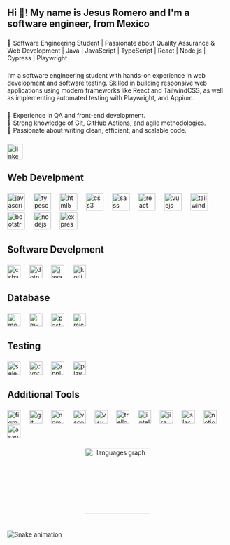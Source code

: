 <h2 align="left">Hi 👋! My name is Jesus Romero and I'm a software engineer, from Mexico</h2>

###

<p align="left">🚀 Software Engineering Student | Passionate about Quality Assurance & Web Development | Java | JavaScript | TypeScript | React | Node.js | Cypress | Playwright</p>

###

<p align="left">I’m a software engineering student with hands-on experience in web development and software testing. Skilled in building responsive web applications using modern frameworks like React and TailwindCSS, as well as implementing automated testing with Playwright, and Appium.</p>

###

<p align="left">🔹 Experience in QA and front-end development.<br>🔹 Strong knowledge of Git, GitHub Actions, and agile methodologies.<br>🔹 Passionate about writing clean, efficient, and scalable code.</p>

###

<div align="left">
  <a href="https://www.linkedin.com/in/jesus-alfonso-romero-arvizu-915839310/?locale=en_US" target="_blank">
    <img src="https://img.shields.io/static/v1?message=LinkedIn&logo=linkedin&label=&color=0077B5&logoColor=white&labelColor=&style=for-the-badge" height="35" alt="linkedin logo"  />
  </a>
</div>

###

<h2 align="left">Web Develpment</h2>

###

<div align="left">
  <img src="https://cdn.jsdelivr.net/gh/devicons/devicon/icons/javascript/javascript-original.svg" height="40" alt="javascript logo"  />
  <img width="12" />
  <img src="https://cdn.jsdelivr.net/gh/devicons/devicon/icons/typescript/typescript-original.svg" height="40" alt="typescript logo"  />
  <img width="12" />
  <img src="https://cdn.jsdelivr.net/gh/devicons/devicon/icons/html5/html5-original.svg" height="40" alt="html5 logo"  />
  <img width="12" />
  <img src="https://cdn.jsdelivr.net/gh/devicons/devicon/icons/css3/css3-original.svg" height="40" alt="css3 logo"  />
  <img width="12" />
  <img src="https://cdn.jsdelivr.net/gh/devicons/devicon/icons/sass/sass-original.svg" height="40" alt="sass logo"  />
  <img width="12" />
  <img src="https://cdn.jsdelivr.net/gh/devicons/devicon/icons/react/react-original.svg" height="40" alt="react logo"  />
  <img width="12" />
  <img src="https://cdn.jsdelivr.net/gh/devicons/devicon/icons/vuejs/vuejs-original.svg" height="40" alt="vuejs logo"  />
  <img width="12" />
  <img src="https://cdn.jsdelivr.net/gh/devicons/devicon/icons/tailwindcss/tailwindcss-original-wordmark.svg" height="40" alt="tailwindcss logo"  />
  <img width="12" />
  <img src="https://cdn.jsdelivr.net/gh/devicons/devicon/icons/bootstrap/bootstrap-original.svg" height="40" alt="bootstrap logo"  />
  <img width="12" />
  <img src="https://cdn.jsdelivr.net/gh/devicons/devicon/icons/nodejs/nodejs-original.svg" height="40" alt="nodejs logo"  />
  <img width="12" />
  <img src="https://cdn.jsdelivr.net/gh/devicons/devicon/icons/express/express-original.svg" height="40" alt="express logo"  />
</div>

###

<h2 align="left">Software Develpment</h2>

###

<div align="left">
  <img src="https://cdn.jsdelivr.net/gh/devicons/devicon/icons/csharp/csharp-original.svg" height="30" alt="csharp logo"  />
  <img width="12" />
  <img src="https://cdn.jsdelivr.net/gh/devicons/devicon/icons/dotnetcore/dotnetcore-original.svg" height="30" alt="dotnetcore logo"  />
  <img width="12" />
  <img src="https://cdn.jsdelivr.net/gh/devicons/devicon/icons/java/java-original.svg" height="30" alt="java logo"  />
  <img width="12" />
  <img src="https://cdn.jsdelivr.net/gh/devicons/devicon/icons/kotlin/kotlin-original.svg" height="30" alt="kotlin logo"  />
</div>

###

<h2 align="left">Database</h2>

###

<div align="left">
  <img src="https://cdn.jsdelivr.net/gh/devicons/devicon/icons/mongodb/mongodb-original.svg" height="30" alt="mongodb logo"  />
  <img width="12" />
  <img src="https://cdn.jsdelivr.net/gh/devicons/devicon/icons/mysql/mysql-original.svg" height="30" alt="mysql logo"  />
  <img width="12" />
  <img src="https://cdn.jsdelivr.net/gh/devicons/devicon/icons/postgresql/postgresql-original.svg" height="30" alt="postgresql logo"  />
  <img width="12" />
  <img src="https://cdn.jsdelivr.net/gh/devicons/devicon/icons/microsoftsqlserver/microsoftsqlserver-plain.svg" height="30" alt="microsoftsqlserver logo"  />
</div>

###

<h2 align="left">Testing</h2>

###

<div align="left">
  <img src="https://cdn.jsdelivr.net/gh/devicons/devicon/icons/selenium/selenium-original.svg" height="30" alt="selenium logo"  />
  <img width="12" />
  <img src="https://static-00.iconduck.com/assets.00/cypress-icon-512x511-29zvfts6.png" height="30" alt="cypress logo"  />
  <img width="12" />
  <img src="https://static-00.iconduck.com/assets.00/appium-icon-511x512-rm65wi9n.png" height="30" alt="appium logo"  />
  <img width="12" />
  <img src="https://images.apifyusercontent.com/y9cT4Cu6tzP71iYinXs7PurRxIBDU0BOaao6-LwW4DY/rs:fill:250:250/cb:1/aHR0cHM6Ly9hcGlmeS1pbWFnZS11cGxvYWRzLXByb2QuczMuYW1hem9uYXdzLmNvbS9NcFJibk5tVkFvajVSQzFNYS9oRnp5VHUycDN5elRLUDZyZC1wbGF5d3JpZ2h0LnBuZw.webp" height="30" alt="playwright logo"  />
</div>

###

<h2 align="left">Additional Tools</h2>

###

<div align="left">
  <img src="https://cdn.jsdelivr.net/gh/devicons/devicon/icons/figma/figma-original.svg" height="30" alt="figma logo"  />
  <img width="12" />
  <img src="https://cdn.jsdelivr.net/gh/devicons/devicon/icons/git/git-original.svg" height="30" alt="git logo"  />
  <img width="12" />
  <img src="https://cdn.jsdelivr.net/gh/devicons/devicon/icons/npm/npm-original-wordmark.svg" height="30" alt="npm logo"  />
  <img width="12" />
  <img src="https://cdn.jsdelivr.net/gh/devicons/devicon/icons/vscode/vscode-original.svg" height="30" alt="vscode logo"  />
  <img width="12" />
  <img src="https://cdn.jsdelivr.net/gh/devicons/devicon/icons/visualstudio/visualstudio-plain.svg" height="30" alt="visualstudio logo"  />
  <img width="12" />
  <img src="https://cdn.jsdelivr.net/gh/devicons/devicon/icons/trello/trello-plain.svg" height="30" alt="trello logo"  />
  <img width="12" />
  <img src="https://cdn.jsdelivr.net/gh/devicons/devicon/icons/intellij/intellij-original.svg" height="30" alt="intellij logo"  />
  <img width="12" />
  <img src="https://cdn.jsdelivr.net/gh/devicons/devicon/icons/jira/jira-original.svg" height="30" alt="jira logo"  />
  <img width="12" />
  <img src="https://cdn.jsdelivr.net/gh/devicons/devicon/icons/slack/slack-original.svg" height="30" alt="slack logo"  />
  <img width="12" />
  <img src="https://upload.wikimedia.org/wikipedia/commons/4/45/Notion_app_logo.png" height="30" alt="notion logo" />
  <img width="12" />
  <img src="https://cdn.worldvectorlogo.com/logos/asana-1.svg" height="30" alt="asana logo" />
</div>

###

<div align="center">
  <img src="https://github-readme-stats.vercel.app/api/top-langs?username=yisus550&locale=en&hide_title=false&layout=compact&card_width=320&langs_count=5&theme=dracula&hide_border=false" height="150" alt="languages graph"  />
</div>

###

<br clear="both">

<img src="https://raw.githubusercontent.com/yisus550/yisus550/output/snake.svg" alt="Snake animation" />

###
